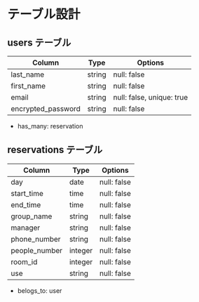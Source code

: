 # テーブル設計

## users テーブル

| Column             | Type   | Options                   |
| ------------------ | ------ | ------------------------- |
| last_name          | string | null: false               |
| first_name         | string | null: false               |
| email              | string | null: false, unique: true |
| encrypted_password | string | null: false               |

- has_many: reservation

## reservations テーブル

| Column        | Type    | Options                        |
| ------------- | ------- | ------------------------------ |
| day           | date    | null: false                    |
| start_time    | time    | null: false                    |
| end_time      | time    | null: false                    |
| group_name    | string  | null: false                    |
| manager       | string  | null: false                    |
| phone_number  | string  | null: false                    |
| people_number | integer | null: false                    |
| room_id       | integer | null: false                    |
| use           | string  | null: false                    |

- belogs_to: user